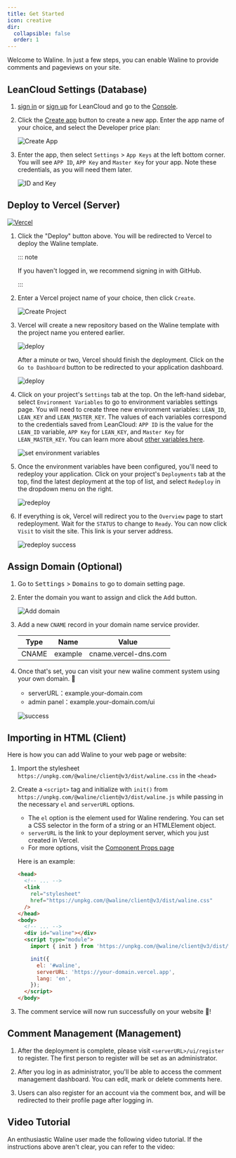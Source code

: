```yaml
---
title: Get Started
icon: creative
dir:
  collapsible: false
  order: 1
---
```


Welcome to Waline. In just a few steps, you can enable Waline to provide comments and pageviews on your site.

<!-- more -->

## LeanCloud Settings (Database)

1. [sign in](https://console.leancloud.app/login) or [sign up](https://console.leancloud.app/register) for LeanCloud and go to the [Console](https://console.leancloud.app/apps).

1. Click the [Create app](https://console.leancloud.app/apps) button to create a new app. Enter the app name of your choice, and select the Developer price plan:

   ![Create App](./assets/leancloud-1.png)

1. Enter the app, then select `Settings` > `App Keys` at the left bottom corner. You will see `APP ID`, `APP Key` and `Master Key` for your app. Note these credentials, as you will need them later.

   ![ID and Key](./assets/leancloud-2.png)

## Deploy to Vercel (Server)

[![Vercel](https://vercel.com/button)](https://vercel.com/new/clone?repository-url=https%3A%2F%2Fgithub.com%2Fwalinejs%2Fwaline%2Ftree%2Fmain%2Fexample)

1. Click the "Deploy" button above. You will be redirected to Vercel to deploy the Waline template.

   ::: note

   If you haven't logged in, we recommend signing in with GitHub.

   :::

1. Enter a Vercel project name of your choice, then click `Create`.

   ![Create Project](../../../assets/vercel-1.png)

1. Vercel will create a new repository based on the Waline template with the project name you entered earlier.

   ![deploy](../../../assets/vercel-3.png)

   After a minute or two, Vercel should finish the deployment. Click on the `Go to Dashboard` button to be redirected to your application dashboard.

   ![deploy](../../../assets/vercel-4.png)

1. Click on your project's `Settings` tab at the top. On the left-hand sidebar, select `Environment Variables` to go to environment variables settings page. You will need to create three new environment variables: `LEAN_ID`, `LEAN_KEY` and `LEAN_MASTER_KEY`. The values of each variables correspond to the credentials saved from LeanCloud: `APP ID` is the value for the `LEAN_ID` variable, `APP Key` for `LEAN_KEY`, and `Master Key` for `LEAN_MASTER_KEY`. You can learn more about [other variables here](https://waline.js.org/en/reference/server/env.html).

   ![set environment variables](../../../assets/vercel-5.png)

1. Once the environment variables have been configured, you'll need to redeploy your application. Click on your project's `Deployments` tab at the top, find the latest deployment at the top of list, and select `Redeploy` in the dropdown menu on the right.

   ![redeploy](../../../assets/vercel-6.png)

1. If everything is ok, Vercel will redirect you to the `Overview` page to start redeployment. Wait for the `STATUS` to change to `Ready`. You can now click `Visit` to visit the site. This link is your server address.

   ![redeploy success](../../../assets/vercel-7.png)

## Assign Domain (Optional)

1. Go to <kbd>Settings</kbd> > <kbd>Domains</kbd> to go to domain setting page.

1. Enter the domain you want to assign and click the <kbd>Add</kbd> button.

   ![Add domain](../../../assets/vercel-8.png)

1. Add a new `CNAME` record in your domain name service provider.

   | Type  | Name    | Value                |
   | ----- | ------- | -------------------- |
   | CNAME | example | cname.vercel-dns.com |

1. Once that's set, you can visit your new waline comment system using your own domain. :tada:
   - serverURL：example.your-domain.com
   - admin panel：example.your-domain.com/ui

   ![success](../../../assets/vercel-9.png)

## Importing in HTML (Client)

Here is how you can add Waline to your web page or website:

1. Import the stylesheet `https://unpkg.com/@waline/client@v3/dist/waline.css` in the `<head>`

1. Create a `<script>` tag and initialize with `init()` from `https://unpkg.com/@waline/client@v3/dist/waline.js` while passing in the necessary `el` and `serverURL` options.
   - The `el` option is the element used for Waline rendering. You can set a CSS selector in the form of a string or an HTMLElement object.
   - `serverURL` is the link to your deployment server, which you just created in Vercel.
   - For more options, visit the [Component Props page](https://waline.js.org/en/reference/client/props.html)

   Here is an example:

   ```html {3-7,12-18}:line-numbers
   <head>
     <!-- ... -->
     <link
       rel="stylesheet"
       href="https://unpkg.com/@waline/client@v3/dist/waline.css"
     />
   </head>
   <body>
     <!-- ... -->
     <div id="waline"></div>
     <script type="module">
       import { init } from 'https://unpkg.com/@waline/client@v3/dist/waline.js';

       init({
         el: '#waline',
         serverURL: 'https://your-domain.vercel.app',
         lang: 'en',
       });
     </script>
   </body>
   ```

1. The comment service will now run successfully on your website :tada:!

## Comment Management (Management)

1. After the deployment is complete, please visit `<serverURL>/ui/register` to register. The first person to register will be set as an administrator.

1. After you log in as administrator, you'll be able to access the comment management dashboard. You can edit, mark or delete comments here.

1. Users can also register for an account via the comment box, and will be redirected to their profile page after logging in.

## Video Tutorial

An enthusiastic Waline user made the following video tutorial. If the instructions above aren't clear, you can refer to the video:

<VidStack src="https://www.youtube.com/watch?v=SzEHzsme8uY" />
